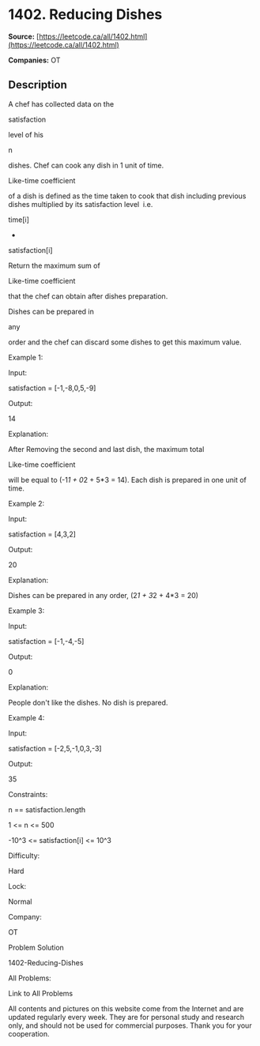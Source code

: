 # 1402. Reducing Dishes

**Source:** [https://leetcode.ca/all/1402.html](https://leetcode.ca/all/1402.html)

**Companies:** OT

## Description

A chef has collected data on the

satisfaction

level of
            his

n

dishes. Chef can cook any dish in 1 unit of time.

Like-time coefficient

of a dish is defined as the time taken to
                cook that dish including previous dishes multiplied by its satisfaction level  i.e.

time[i]

*

satisfaction[i]

Return the maximum sum of

Like-time coefficient

that the chef can
                obtain after dishes preparation.

Dishes can be prepared in

any

order and the chef can discard some
                dishes to get this maximum value.

Example 1:

Input:

satisfaction = [-1,-8,0,5,-9]

Output:

14

Explanation:

After Removing the second and last dish, the maximum total

Like-time coefficient

will be equal to (-1*1 + 0*2 + 5*3 = 14). Each dish is prepared in one unit of time.

Example 2:

Input:

satisfaction = [4,3,2]

Output:

20

Explanation:

Dishes can be prepared in any order, (2*1 + 3*2 + 4*3 = 20)

Example 3:

Input:

satisfaction = [-1,-4,-5]

Output:

0

Explanation:

People don't like the dishes. No dish is prepared.

Example 4:

Input:

satisfaction = [-2,5,-1,0,3,-3]

Output:

35

Constraints:

n == satisfaction.length

1 <= n <= 500

-10^3 <= satisfaction[i] <= 10^3

Difficulty:

Hard

Lock:

Normal

Company:

OT

Problem Solution

1402-Reducing-Dishes

All Problems:

Link to All Problems

All contents and pictures on this website come from the Internet and are updated regularly every week. They are for personal study and research only, and should not be used for commercial purposes. Thank you for your cooperation.

